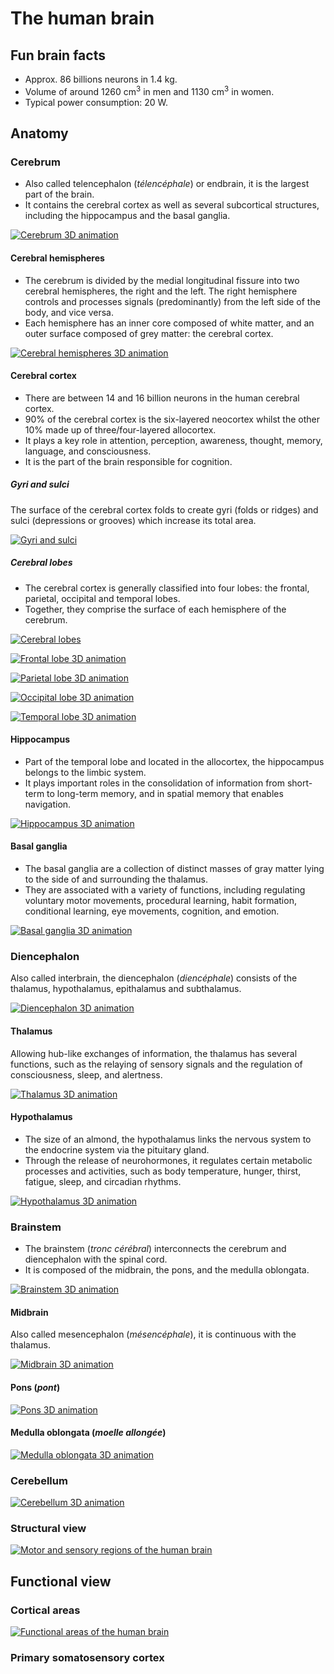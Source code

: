 <!-- #region slideshow={"slide_type": "slide"} -->
# The human brain
<!-- #endregion -->

<!-- #region slideshow={"slide_type": "slide"} -->
## Fun brain facts

- Approx. 86 billions neurons in 1.4 kg.
- Volume of around 1260 $\text{cm}^3$ in men and 1130 $\text{cm}^3$ in women.
- Typical power consumption: 20 W.
<!-- #endregion -->

<!-- #region slideshow={"slide_type": "slide"} -->
## Anatomy
<!-- #endregion -->

<!-- #region slideshow={"slide_type": "slide"} -->
### Cerebrum

- Also called telencephalon (*télencéphale*) or endbrain, it is the largest part of the brain.
- It contains the cerebral cortex as well as several subcortical structures, including the hippocampus and the basal ganglia.

[![Cerebrum 3D animation](_images/Cerebrum.gif)](https://en.wikipedia.org/wiki/Cerebrum)
<!-- #endregion -->

<!-- #region slideshow={"slide_type": "slide"} -->
#### Cerebral hemispheres

- The cerebrum is divided by the medial longitudinal fissure into two cerebral hemispheres, the right and the left. The right hemisphere controls and processes signals (predominantly) from the left side of the body, and vice versa.
- Each hemisphere has an inner core composed of white matter, and an outer surface composed of grey matter: the cerebral cortex.

[![Cerebral hemispheres 3D animation](_images/Cerebral_hemispheres.gif)](https://en.wikipedia.org/wiki/Cerebral_hemisphere)
<!-- #endregion -->

<!-- #region slideshow={"slide_type": "slide"} -->
#### Cerebral cortex

- There are between 14 and 16 billion neurons in the human cerebral cortex.
- 90% of the cerebral cortex is the six-layered neocortex whilst the other 10% made up of three/four-layered allocortex.
- It plays a key role in attention, perception, awareness, thought, memory, language, and consciousness.
- It is the part of the brain responsible for cognition.
<!-- #endregion -->

<!-- #region slideshow={"slide_type": "slide"} -->
##### Gyri and sulci

The surface of the cerebral cortex folds to create gyri (folds or ridges) and sulci (depressions or grooves) which increase its total area.

[![Gyri and sulci](_images/Gyrus_sulcus.png)](https://en.wikipedia.org/wiki/Gyrus)
<!-- #endregion -->

<!-- #region slideshow={"slide_type": "slide"} -->
##### Cerebral lobes

- The cerebral cortex is generally classified into four lobes: the frontal, parietal, occipital and temporal lobes.
- Together, they comprise the surface of each hemisphere of the cerebrum.

[![Cerebral lobes](_images/Cerebral_lobes.png)](https://en.wikipedia.org/wiki/Lobes_of_the_brain)

[![Frontal lobe 3D animation](_images/Frontal_lobe.gif)](https://en.wikipedia.org/wiki/Frontal_lobe)

[![Parietal lobe 3D animation](_images/Parietal_lobe.gif)](https://en.wikipedia.org/wiki/Parietal_lobe)

[![Occipital lobe 3D animation](_images/Occipital_lobe.gif)](https://en.wikipedia.org/wiki/Occipital_lobe)

[![Temporal lobe 3D animation](_images/Temporal_lobe.gif)](https://en.wikipedia.org/wiki/Temporal_lobe)

<!-- #endregion -->

<!-- #region slideshow={"slide_type": "slide"} -->
#### Hippocampus

- Part of the temporal lobe and located in the allocortex, the hippocampus belongs to the limbic system.
- It plays important roles in the consolidation of information from short-term to long-term memory, and in spatial memory that enables navigation.

[![Hippocampus 3D animation](_images/Hippocampus.gif)](https://en.wikipedia.org/wiki/Hippocampus)
<!-- #endregion -->

<!-- #region slideshow={"slide_type": "slide"} -->
#### Basal ganglia
<!-- #endregion -->

- The basal ganglia are a collection of distinct masses of gray matter lying to the side of and surrounding the thalamus.
- They are associated with a variety of functions, including regulating voluntary motor movements, procedural learning, habit formation, conditional learning, eye movements, cognition, and emotion.

[![Basal ganglia 3D animation](_images/Basal_ganglia.gif)](https://en.wikipedia.org/wiki/Basal_ganglia)

<!-- #region slideshow={"slide_type": "slide"} -->
### Diencephalon

Also called interbrain, the diencephalon (*diencéphale*) consists of the thalamus, hypothalamus, epithalamus and subthalamus.

[![Diencephalon 3D animation](_images/Diencephalon.gif)](https://en.wikipedia.org/wiki/Diencephalon)
<!-- #endregion -->

<!-- #region slideshow={"slide_type": "slide"} -->
#### Thalamus

Allowing hub-like exchanges of information, the thalamus has several functions, such as the relaying of sensory signals and the regulation of consciousness, sleep, and alertness.

[![Thalamus 3D animation](_images/Thalamus.gif)](https://en.wikipedia.org/wiki/Thalamus)
<!-- #endregion -->

<!-- #region slideshow={"slide_type": "slide"} -->
#### Hypothalamus

- The size of an almond, the hypothalamus links the nervous system to the endocrine system via the pituitary gland.
- Through the release of neurohormones, it regulates certain metabolic processes and activities, such as body temperature, hunger, thirst, fatigue, sleep, and circadian rhythms.

[![Hypothalamus 3D animation](_images/Hypothalamus.gif)](https://en.wikipedia.org/wiki/Hypothalamus)
<!-- #endregion -->

<!-- #region slideshow={"slide_type": "slide"} -->
### Brainstem

- The brainstem (*tronc cérébral*) interconnects the cerebrum and diencephalon with the spinal cord.
- It is composed of the midbrain, the pons, and the medulla oblongata.

[![Brainstem 3D animation](_images/Brainstem.gif)](https://en.wikipedia.org/wiki/Brainstem)
<!-- #endregion -->

<!-- #region slideshow={"slide_type": "slide"} -->
#### Midbrain

Also called mesencephalon (*mésencéphale*), it is continuous with the thalamus.

[![Midbrain 3D animation](_images/Midbrain.gif)](https://en.wikipedia.org/wiki/Midbrain)
<!-- #endregion -->

<!-- #region slideshow={"slide_type": "slide"} -->
#### Pons (*pont*)

[![Pons 3D animation](_images/Pons.gif)](https://en.wikipedia.org/wiki/Pons)
<!-- #endregion -->

<!-- #region slideshow={"slide_type": "slide"} -->
#### Medulla oblongata (*moelle allongée*)

[![Medulla oblongata 3D animation](_images/Medulla_oblongata.gif)](https://en.wikipedia.org/wiki/Medulla_oblongata)
<!-- #endregion -->

<!-- #region slideshow={"slide_type": "slide"} -->
### Cerebellum

[![Cerebellum 3D animation](_images/Cerebellum.gif)](https://en.wikipedia.org/wiki/Cerebellum)
<!-- #endregion -->

<!-- #region slideshow={"slide_type": "slide"} -->
### Structural view

[![Motor and sensory regions of the human brain](_images/Blausen_0103_Brain_SensoryMotor.png)](https://en.wikipedia.org/wiki/Human_brain#/media/File:Blausen_0103_Brain_Sensory&Motor.png)
<!-- #endregion -->

<!-- #region slideshow={"slide_type": "slide"} -->
## Functional view
<!-- #endregion -->

<!-- #region slideshow={"slide_type": "slide"} -->
### Cortical areas

[![Functional areas of the human brain](_images/Blausen_0102_Brain_MotorSensory.png)](https://en.wikipedia.org/wiki/Human_brain#/media/File:Blausen_0102_Brain_Motor&Sensory_(flipped).png)
<!-- #endregion -->

<!-- #region slideshow={"slide_type": "slide"} -->
### Primary somatosensory cortex
<!-- #endregion -->

